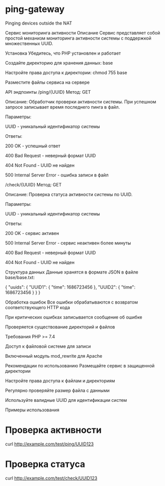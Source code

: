 # ping-gateway
Pinging devices outside the NAT

Сервис мониторинга активности
Описание
Сервис представляет собой простой механизм мониторинга активности системы с поддержкой множественных UUID.

Установка
Убедитесь, что PHP установлен и работает

Создайте директорию для хранения данных: base

Настройте права доступа к директории: chmod 755 base

Разместите файлы сервиса на сервере

API эндпоинты
/ping/{UUID}
Метод: GET

Описание:
Обработчик проверки активности системы. При успешном запросе записывает время последнего пинга в файл.

Параметры:

UUID - уникальный идентификатор системы

Ответы:

200 OK - успешный ответ

400 Bad Request - неверный формат UUID

404 Not Found - UUID не найден

500 Internal Server Error - ошибка записи в файл

/check/{UUID}
Метод: GET

Описание:
Проверка статуса активности системы по UUID.

Параметры:

UUID - уникальный идентификатор системы

Ответы:

200 OK - сервис активен

500 Internal Server Error - сервис неактивен более минуты

400 Bad Request - неверный формат UUID

404 Not Found - UUID не найден

Структура данных
Данные хранятся в формате JSON в файле base/base.txt:

{
    "uuids": {
        "UUID1": {
            "time": 1686723456
        },
        "UUID2": {
            "time": 1686723456
        }
    }
}

Обработка ошибок
Все ошибки обрабатываются с возвратом соответствующего HTTP кода

При критических ошибках записывается сообщение об ошибке

Проверяется существование директорий и файлов

Требования
PHP >= 7.4

Доступ к файловой системе для записи

Включенный модуль mod_rewrite для Apache

Рекомендации по использованию
Размещайте сервис в защищенной директории

Настройте права доступа к файлам и директориям

Регулярно проверяйте размер файла с данными

Используйте валидные UUID для идентификации систем

Примеры использования
# Проверка активности
curl http://example.com/test/ping/UUID123

# Проверка статуса
curl http://example.com/test/check/UUID123
